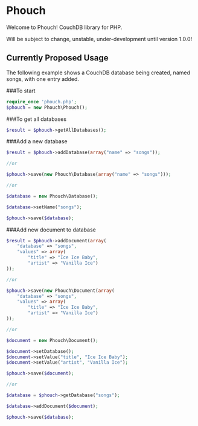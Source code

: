 Phouch
======

Welcome to Phouch! CouchDB library for PHP.

Will be subject to change, unstable, under-development until version 1.0.0!

## Currently Proposed Usage

The following example shows a CouchDB database being created, named songs, with one entry added.


###To start
```php
require_once 'phouch.php';
$phouch = new Phouch\Phouch();
```

###To get all databases
```php
$result = $phouch->getAllDatabases();
```

###Add a new database
```php
$result = $phouch->addDatabase(array("name" => "songs"));

//or

$phouch->save(new Phouch\Database(array("name" => "songs")));

//or

$database = new Phouch\Database();

$database->setName("songs");

$phouch->save($database);
```

###Add new document to database
```php
$result = $phouch->addDocument(array(
    "database" => "songs", 
    "values" => array(
        "title" => "Ice Ice Baby", 
        "artist" => "Vanilla Ice")
));

//or

$phouch->save(new Phouch\Document(array(
    "database" => "songs", 
    "values" => array(
        "title" => "Ice Ice Baby", 
        "artist" => "Vanilla Ice")
));

//or

$document = new Phouch\Document();

$document->setDatabase();
$document->setValue("title", "Ice Ice Baby");
$document->setValue("artist", "Vanilla Ice");

$phouch->save($document);

//or

$database = $phouch->getDatabase("songs");

$database->addDocument($document);

$phouch->save($database);
```
